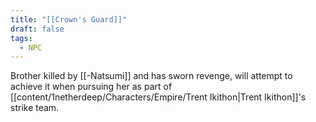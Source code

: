 ```yaml
---
title: "[[Crown's Guard]]"
draft: false
tags:
  - NPC
---
```

 
Brother killed by [[-Natsumi]] and has sworn revenge, will attempt to achieve it when pursuing her as part of [[content/1netherdeep/Characters/Empire/Trent Ikithon|Trent Ikithon]]'s strike team. 